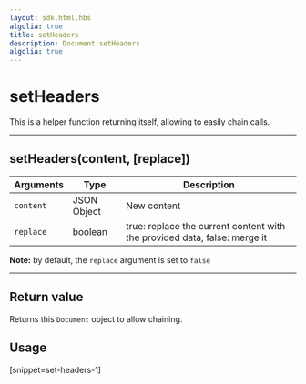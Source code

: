 ```yaml
---
layout: sdk.html.hbs
algolia: true
title: setHeaders
description: Document:setHeaders
algolia: true
---
```

  

# setHeaders
This is a helper function returning itself, allowing to easily chain calls.

---

## setHeaders(content, [replace])

| Arguments | Type | Description |
|---------------|---------|----------------------------------------|
| ``content`` | JSON Object | New content |
| ``replace`` | boolean | true: replace the current content with the provided data, false: merge it |

**Note:** by default, the ``replace`` argument is set to ``false``

---

## Return value

Returns this `Document` object to allow chaining.

## Usage

[snippet=set-headers-1]
